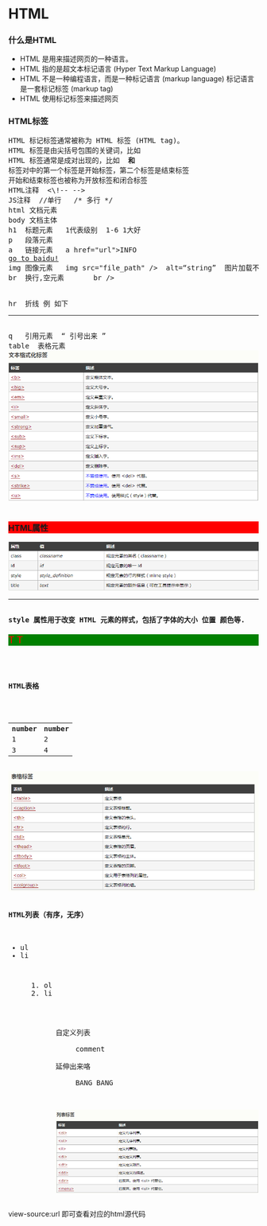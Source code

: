 <html>
<head>
<title>HTML</title>
</head>
<body>
<!---注释 --->
<h1>HTML</h1>
<h3>什么是HTML</h3>
<ul>
<li>HTML 是用来描述网页的一种语言。
<li>HTML 指的是超文本标记语言 (Hyper Text Markup Language)
<li>HTML 不是一种编程语言，而是一种标记语言 (markup language)
标记语言是一套标记标签 (markup tag)
<li>HTML 使用标记标签来描述网页
</ul>
<h3>HTML标签</h3>
<pre>
HTML 标记标签通常被称为 HTML 标签 (HTML tag)。
HTML 标签是由尖括号包围的关键词，比如 <html>
HTML 标签通常是成对出现的，比如 <b> 和 </b>
标签对中的第一个标签是开始标签，第二个标签是结束标签
开始和结束标签也被称为开放标签和闭合标签
HTML注释  <\!-- -->
JS注释  //单行   /* 多行 */
html 文档元素
body 文档主体
h1  标题元素   1代表级别  1-6 1大好
p   段落元素
a   链接元素   a href="url">INFO</a  target="_blank" 新窗口打开链接 <br />
<a href="www.baidu.com">go to baidu!</a>
img 图像元素   img src="file_path" />  alt=“string”  图片加载不出来 显示信息
br  换行,空元素       br />
<br />
hr  折线 例 如下 <hr />
q   引用元素  <q> 引号出来 </q>
table  表格元素 
<img src="text.png" />

</pre>
<h3 style="background-color:red">HTML属性</h3>
<pre>
<img src=att.png /><hr />
<b>style 属性用于改变 HTML 元素的样式，包括了字体的大小 位置 颜色等.</b>
<p style="background-color:green;font-family:arial;color:red;font-size:20px;">T T</p>
</pre>

<pre>
<h4>HTML表格</h4>
<table>
<th>number</th>
<th>number</th>
<tr>
<td>1</td>
<td>2</td>
</tr>
<tr>
<td>3</td>
<td>4</td>
</tr>
</table>
<img src="talbe.png">
</pre>

<pre>
<h4>HTML列表（有序，无序）</h4>
<ul><li>ul</li><li>li</li><ul>
<ol><li>ol</li><li>li</li><ol>
<dl>
<dt>自定义列表</dt>
<dd>comment</dd>
<dt>延伸出来咯</dt>
<dd>BANG BANG </dd>
</dl>
<img src="list.png">
</pre>




<p>view-source:url  即可查看对应的html源代码</p>


</html>
</body>